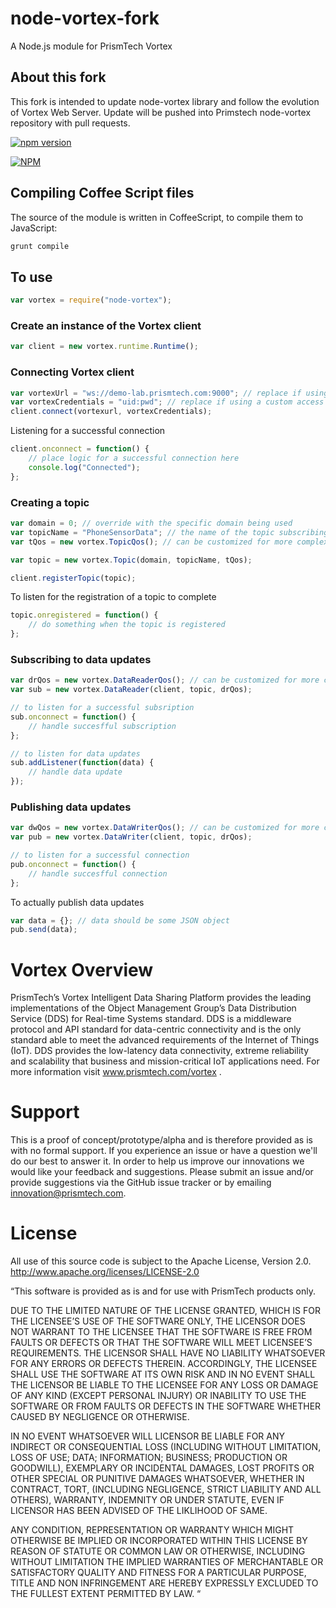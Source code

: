 # node-vortex-fork
A Node.js module for PrismTech Vortex

## About this fork

This fork is intended to update node-vortex library and follow the evolution of Vortex Web Server.
Update will be pushed into Primstech node-vortex repository with pull requests.

[![npm version](https://badge.fury.io/js/node-vortex-fork.svg)](http://badge.fury.io/js/node-vortex-fork)

[![NPM](https://nodei.co/npm/node-vortex-fork.png)](https://nodei.co/npm/node-vortex-fork/)

## Compiling Coffee Script files
The source of the module is written in CoffeeScript, to compile them to JavaScript:
```bash
grunt compile
```

## To use
```javascript
var vortex = require("node-vortex");
```

### Create an instance of the Vortex client
```javascript
var client = new vortex.runtime.Runtime();
```

### Connecting Vortex client
```javascript
var vortexUrl = "ws://demo-lab.prismtech.com:9000"; // replace if using a private Vortex instance
var vortexCredentials = "uid:pwd"; // replace if using a custom access control plugin for Vortex
client.connect(vortexurl, vortexCredentials);
```

Listening for a successful connection
```javascript
client.onconnect = function() {
    // place logic for a successful connection here
    console.log("Connected");
};
```

### Creating a topic
```javascript
var domain = 0; // override with the specific domain being used
var topicName = "PhoneSensorData"; // the name of the topic subscribing to
var tQos = new vortex.TopicQos(); // can be customized for more complex scenarios

var topic = new vortex.Topic(domain, topicName, tQos);

client.registerTopic(topic);
```

To listen for the registration of a topic to complete
```javascript
topic.onregistered = function() {
    // do something when the topic is registered
};
```

### Subscribing to data updates
```javascript
var drQos = new vortex.DataReaderQos(); // can be customized for more complex scenarios
var sub = new vortex.DataReader(client, topic, drQos);

// to listen for a successful subsription
sub.onconnect = function() {
    // handle succesfful subscription
};

// to listen for data updates
sub.addListener(function(data) {
    // handle data update
});
```

### Publishing data updates
```javascript
var dwQos = new vortex.DataWriterQos(); // can be customized for more complex scenarios
var pub = new vortex.DataWriter(client, topic, drQos);

// to listen for a successful connection
pub.onconnect = function() {
    // handle succesfful connection
};
```

To actually publish data updates
```javascript
var data = {}; // data should be some JSON object
pub.send(data);
```

# Vortex Overview
PrismTech’s Vortex Intelligent Data Sharing Platform provides the leading implementations of the Object Management Group’s Data Distribution Service (DDS) for Real-time Systems standard. DDS is a middleware protocol and API standard for data-centric connectivity and is the only standard able to meet the advanced requirements of the Internet of Things (IoT). DDS provides the low-latency data connectivity, extreme reliability and scalability that business and mission-critical IoT applications need. For more information visit www.prismtech.com/vortex .

# Support
This is a proof of concept/prototype/alpha and is therefore provided as is with no formal support. If you experience an issue or have a question we'll do our best to answer it. In order to help us improve our innovations we would like your feedback and suggestions. Please submit an issue and/or provide suggestions via the GitHub issue tracker or by emailing innovation@prismtech.com.

# License
All use of this source code is subject to the Apache License, Version 2.0. http://www.apache.org/licenses/LICENSE-2.0

“This software is provided as is and for use with PrismTech products only.

DUE TO THE LIMITED NATURE OF THE LICENSE GRANTED, WHICH IS FOR THE LICENSEE’S USE OF THE SOFTWARE ONLY, THE LICENSOR DOES NOT WARRANT TO THE LICENSEE THAT THE SOFTWARE IS FREE FROM FAULTS OR DEFECTS OR THAT THE SOFTWARE WILL MEET LICENSEE’S REQUIREMENTS.  THE LICENSOR SHALL HAVE NO LIABILITY WHATSOEVER FOR ANY ERRORS OR DEFECTS THEREIN.  ACCORDINGLY, THE LICENSEE SHALL USE THE SOFTWARE AT ITS OWN RISK AND IN NO EVENT SHALL THE LICENSOR BE LIABLE TO THE LICENSEE FOR ANY LOSS OR DAMAGE OF ANY KIND (EXCEPT PERSONAL INJURY) OR INABILITY TO USE THE SOFTWARE OR FROM FAULTS OR DEFECTS IN THE SOFTWARE WHETHER CAUSED BY NEGLIGENCE OR OTHERWISE.

IN NO EVENT WHATSOEVER WILL LICENSOR BE LIABLE FOR ANY INDIRECT OR CONSEQUENTIAL LOSS (INCLUDING WITHOUT LIMITATION, LOSS OF USE; DATA; INFORMATION; BUSINESS; PRODUCTION OR GOODWILL), EXEMPLARY OR INCIDENTAL DAMAGES, LOST PROFITS OR OTHER SPECIAL OR PUNITIVE DAMAGES WHATSOEVER, WHETHER IN CONTRACT, TORT, (INCLUDING NEGLIGENCE, STRICT LIABILITY AND ALL OTHERS), WARRANTY, INDEMNITY OR UNDER STATUTE, EVEN IF LICENSOR HAS BEEN ADVISED OF THE LIKLIHOOD OF SAME.

ANY CONDITION, REPRESENTATION OR WARRANTY WHICH MIGHT OTHERWISE BE IMPLIED OR INCORPORATED WITHIN THIS LICENSE BY REASON OF STATUTE OR COMMON LAW OR OTHERWISE, INCLUDING WITHOUT LIMITATION THE IMPLIED WARRANTIES OF MERCHANTABLE OR SATISFACTORY QUALITY AND FITNESS FOR A PARTICULAR PURPOSE, TITLE AND NON INFRINGEMENT ARE HEREBY EXPRESSLY EXCLUDED TO THE FULLEST EXTENT PERMITTED BY LAW. “
